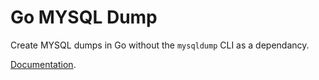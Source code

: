 # Go MYSQL Dump
Create MYSQL dumps in Go without the `mysqldump` CLI as a dependancy.

[Documentation](https://godoc.org/github.com/JamesStewy/go-mysqldump).
